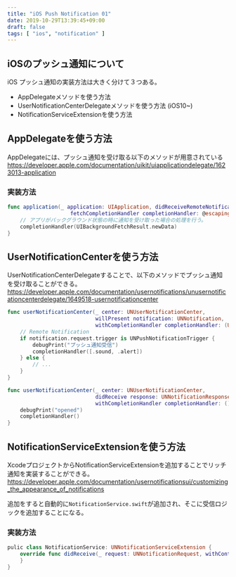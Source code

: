 ```yaml
---
title: "iOS Push Notification 01"
date: 2019-10-29T13:39:45+09:00
draft: false
tags: [ "ios", "notification" ]
---
```


## iOSのプッシュ通知について
iOS プッシュ通知の実装方法は大きく分けて３つある。
- AppDelegateメソッドを使う方法
- UserNotificationCenterDelegateメソッドを使う方法 (iOS10~)
- NotificationServiceExtensionを使う方法

## AppDelegateを使う方法
AppDelegateには、プッシュ通知を受け取る以下のメソッドが用意されている
https://developer.apple.com/documentation/uikit/uiapplicationdelegate/1623013-application

### 実装方法
```swift
func application(_ application: UIApplication, didReceiveRemoteNotification userInfo: [AnyHashable: Any],
                    fetchCompletionHandler completionHandler: @escaping (UIBackgroundFetchResult) -> Void) {
    // アプリがバックグラウンド状態の時に通知を受け取った場合の処理を行う。
    completionHandler(UIBackgroundFetchResult.newData)
}
```

## UserNotificationCenterを使う方法
UserNotificationCenterDelegateすることで、以下のメソッドでプッシュ通知を受け取ることができる。
https://developer.apple.com/documentation/usernotifications/unusernotificationcenterdelegate/1649518-usernotificationcenter

```swift
func userNotificationCenter(_ center: UNUserNotificationCenter,
                            willPresent notification: UNNotification,
                            withCompletionHandler completionHandler: (UNNotificationPresentationOptions) -> Void) {
    // Remote Notification
    if notification.request.trigger is UNPushNotificationTrigger {
        debugPrint("プッシュ通知受信")
        completionHandler([.sound, .alert])
    } else {
        // ...
    }
}

func userNotificationCenter(_ center: UNUserNotificationCenter,
                            didReceive response: UNNotificationResponse,
                            withCompletionHandler completionHandler: () -> Void) {
    debugPrint("opened")
    completionHandler()
}
```

## NotificationServiceExtensionを使う方法
XcodeプロジェクトからNotificationServiceExtensionを追加することでリッチ通知を実装することができる。
https://developer.apple.com/documentation/usernotificationsui/customizing_the_appearance_of_notifications

追加をすると自動的に`NotificationService.swift`が追加され、そこに受信ロジックを追加することになる。

### 実装方法
```swift
pulic class NotificationService: UNNotificationServiceExtension {
    override func didReceive(_ request: UNNotificationRequest, withContentHandler contentHandler:(UNNotificationContent) -> Void) {
    }
}
```